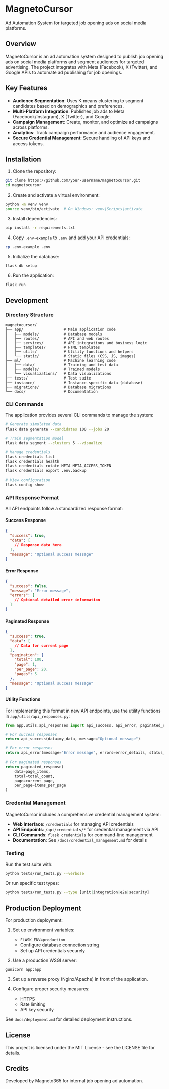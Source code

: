 # MagnetoCursor

Ad Automation System for targeted job opening ads on social media platforms.

## Overview

MagnetoCursor is an ad automation system designed to publish job opening ads on social media platforms and segment audiences for targeted advertising. The project integrates with Meta (Facebook), X (Twitter), and Google APIs to automate ad publishing for job openings.

## Key Features

- **Audience Segmentation**: Uses K-means clustering to segment candidates based on demographics and preferences.
- **Multi-Platform Integration**: Publishes job ads to Meta (Facebook/Instagram), X (Twitter), and Google.
- **Campaign Management**: Create, monitor, and optimize ad campaigns across platforms.
- **Analytics**: Track campaign performance and audience engagement.
- **Secure Credential Management**: Secure handling of API keys and access tokens.

## Installation

1. Clone the repository:
```bash
git clone https://github.com/your-username/magnetocursor.git
cd magnetocursor
```

2. Create and activate a virtual environment:
```bash
python -m venv venv
source venv/bin/activate  # On Windows: venv\Scripts\activate
```

3. Install dependencies:
```bash
pip install -r requirements.txt
```

4. Copy `.env-example` to `.env` and add your API credentials:
```bash
cp .env-example .env
```

5. Initialize the database:
```bash
flask db setup
```

6. Run the application:
```bash
flask run
```

## Development

### Directory Structure

```
magnetocursor/
├── app/                  # Main application code
│   ├── models/           # Database models
│   ├── routes/           # API and web routes
│   ├── services/         # API integrations and business logic
│   ├── templates/        # HTML templates
│   ├── utils/            # Utility functions and helpers
│   └── static/           # Static files (CSS, JS, images)
├── ml/                   # Machine learning code
│   ├── data/             # Training and test data
│   ├── models/           # Trained models
│   └── visualizations/   # Data visualizations
├── tests/                # Test suite
├── instance/             # Instance-specific data (database)
├── migrations/           # Database migrations
└── docs/                 # Documentation
```

### CLI Commands

The application provides several CLI commands to manage the system:

```bash
# Generate simulated data
flask data generate --candidates 100 --jobs 20

# Train segmentation model
flask data segment --clusters 5 --visualize

# Manage credentials
flask credentials list
flask credentials health
flask credentials rotate META META_ACCESS_TOKEN
flask credentials export .env.backup

# View configuration
flask config show
```

### API Response Format

All API endpoints follow a standardized response format:

#### Success Response

```json
{
  "success": true,
  "data": [
    // Response data here
  ],
  "message": "Optional success message"
}
```

#### Error Response

```json
{
  "success": false,
  "message": "Error message",
  "errors": [
    // Optional detailed error information
  ]
}
```

#### Paginated Response

```json
{
  "success": true,
  "data": [
    // Data for current page
  ],
  "pagination": {
    "total": 100,
    "page": 1,
    "per_page": 20,
    "pages": 5
  },
  "message": "Optional success message"
}
```

#### Utility Functions

For implementing this format in new API endpoints, use the utility functions in `app/utils/api_responses.py`:

```python
from app.utils.api_responses import api_success, api_error, paginated_response

# For success responses
return api_success(data=my_data, message="Optional message")

# For error responses
return api_error(message="Error message", errors=error_details, status_code=400)

# For paginated responses
return paginated_response(
    data=page_items,
    total=total_count,
    page=current_page,
    per_page=items_per_page
)
```

### Credential Management

MagnetoCursor includes a comprehensive credential management system:

- **Web Interface**: `/credentials` for managing API credentials
- **API Endpoints**: `/api/credentials/*` for credential management via API
- **CLI Commands**: `flask credentials` for command-line management
- **Documentation**: See `/docs/credential_management.md` for details

### Testing

Run the test suite with:

```bash
python tests/run_tests.py --verbose
```

Or run specific test types:

```bash
python tests/run_tests.py --type [unit|integration|e2e|security]
```

## Production Deployment

For production deployment:

1. Set up environment variables:
   - `FLASK_ENV=production`
   - Configure database connection string
   - Set up API credentials securely

2. Use a production WSGI server:
```bash
gunicorn app:app
```

3. Set up a reverse proxy (Nginx/Apache) in front of the application.

4. Configure proper security measures:
   - HTTPS
   - Rate limiting
   - API key security

See `docs/deployment.md` for detailed deployment instructions.

## License

This project is licensed under the MIT License - see the LICENSE file for details.

## Credits

Developed by Magneto365 for internal job opening ad automation.